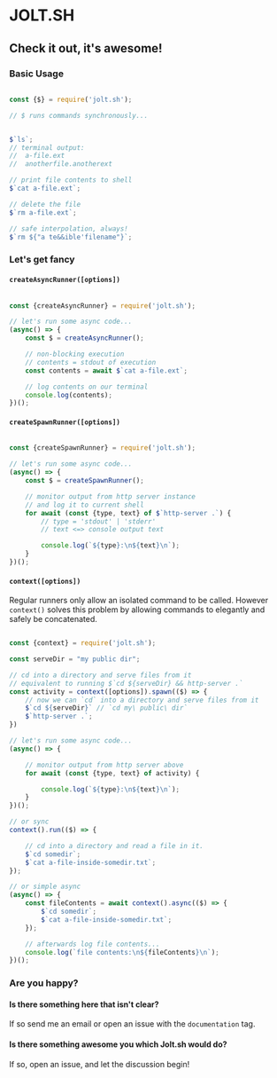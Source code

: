 

# JOLT.SH

## Check it out, it's awesome!

### Basic Usage

```js

const {$} = require('jolt.sh');

// $ runs commands synchronously...


$`ls`;
// terminal output:
//  a-file.ext
//  anotherfile.anotherext

// print file contents to shell
$`cat a-file.ext`;

// delete the file
$`rm a-file.ext`;

// safe interpolation, always!
$`rm ${"a te&&ible'filename"}`;

```

### Let's get fancy

#### `createAsyncRunner([options])`

```js

const {createAsyncRunner} = require('jolt.sh');

// let's run some async code...
(async() => {
    const $ = createAsyncRunner();

    // non-blocking execution
    // contents = stdout of execution
    const contents = await $`cat a-file.ext`;

    // log contents on our terminal
    console.log(contents);
})();

```

#### `createSpawnRunner([options])`

```js

const {createSpawnRunner} = require('jolt.sh');

// let's run some async code...
(async() => {
    const $ = createSpawnRunner();

    // monitor output from http server instance
    // and log it to current shell
    for await (const {type, text} of $`http-server .`) {
        // type = 'stdout' | 'stderr'
        // text <=> console output text

        console.log(`${type}:\n${text}\n`);
    }
})();

```

#### `context([options])`

Regular runners only allow an isolated command to be called. However `context()` solves this problem by allowing commands to elegantly and safely be concatenated.

```js

const {context} = require('jolt.sh');

const serveDir = "my public dir";

// cd into a directory and serve files from it
// equivalent to running $`cd ${serveDir} && http-server .`
const activity = context([options]).spawn(($) => {
    // now we can `cd` into a directory and serve files from it
    $`cd ${serveDir}` // `cd my\ public\ dir`
    $`http-server .`;
})

// let's run some async code...
(async() => {

    // monitor output from http server above
    for await (const {type, text} of activity) {

        console.log(`${type}:\n${text}\n`);
    }
})();

// or sync
context().run(($) => {

    // cd into a directory and read a file in it.
    $`cd somedir`;
    $`cat a-file-inside-somedir.txt`;
});

// or simple async
(async() => {
    const fileContents = await context().async(($) => {
        $`cd somedir`;
        $`cat a-file-inside-somedir.txt`;
    });

    // afterwards log file contents...
    console.log(`file contents:\n${fileContents}\n`);
})();

```

### Are you happy?

#### Is there something here that isn't clear?

If so send me an email or open an issue with the `documentation` tag.

#### Is there something awesome you which Jolt.sh would do?

If so, open an issue, and let the discussion begin!